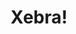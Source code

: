 ---
title: "Xebra!"
description: "Associaçom cultural"
direcion: "Rúa Leandro Cucurny 19, Burela"
dirixido_por:
participan: 
centro: true
logo:  "/espazos/centros/xebra/logo.png"  # Ruta á imaxe do logo
imaxe: "/espazos/centros/xebra/foto_cabeceira.png"  # Ruta á imaxe de fondo
cor: "#89C4FF"
localidade: "Burela"
location:
  lat: 43.662024
  lon: -7.358252
type: "centro_social"
gotoCoords:
  lat: 43.6587
  lon: -7.357
gotoZoom: 15
---